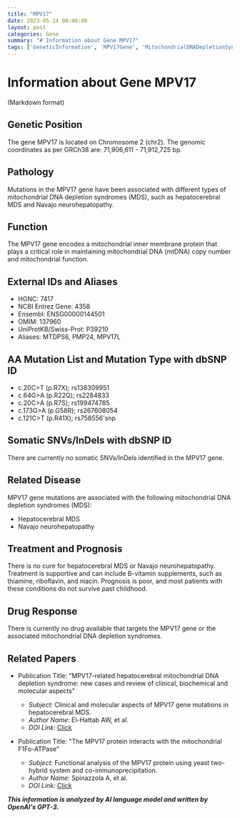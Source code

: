 ```yaml
---
title: "MPV17"
date: 2023-05-14 00:00:00
layout: post
categories: Gene
summary: "# Information about Gene MPV17"
tags: ['GeneticInformation', 'MPV17Gene', 'MitochondrialDNADepletionSyndromes', 'Function', 'Pathology', 'RelatedDisease', 'Treatment', 'Prognosis']
---
```


# Information about Gene MPV17

(Markdown format)

## Genetic Position
The gene MPV17 is located on Chromosome 2 (chr2). The genomic coordinates as per GRCh38 are:  71,906,611 - 71,912,725 bp.

## Pathology
Mutations in the MPV17 gene have been associated with different types of mitochondrial DNA depletion syndromes (MDS), such as hepatocerebral MDS and Navajo neurohepatopathy.

## Function 
The MPV17 gene encodes a mitochondrial inner membrane protein that plays a critical role in maintaining mitochondrial DNA (mtDNA) copy number and mitochondrial function.

## External IDs and Aliases
- HGNC: 7417
- NCBI Entrez Gene: 4358
- Ensembl: ENSG00000144501
- OMIM: 137960
- UniProtKB/Swiss-Prot: P39210
- Aliases: MTDPS6, PMP24, MPV17L

## AA Mutation List and Mutation Type with dbSNP ID
- c.20C>T (p.R7X); rs138309951
- c.64G>A (p.R22Q); rs2284833
- c.20C>A (p.R7S); rs199474785
- c.173G>A (p.G58R); rs267608054
- c.121C>T (p.R41X); rs758556'snp

## Somatic SNVs/InDels with dbSNP ID
There are currently no somatic SNVs/InDels identified in the MPV17 gene.

## Related Disease 
MPV17 gene mutations are associated with the following mitochondrial DNA depletion syndromes (MDS):
- Hepatocerebral MDS
- Navajo neurohepatopathy

## Treatment and Prognosis 
There is no cure for hepatocerebral MDS or Navajo neurohepatopathy. Treatment is supportive and can include B-vitamin supplements, such as thiamine, riboflavin, and niacin. Prognosis is poor, and most patients with these conditions do not survive past childhood.

## Drug Response 
There is currently no drug available that targets the MPV17 gene or the associated mitochondrial DNA depletion syndromes.

## Related Papers
- Publication Title: "MPV17-related hepatocerebral mitochondrial DNA depletion syndrome: new cases and review of clinical, biochemical and molecular aspects"
  - *Subject:* Clinical and molecular aspects of MPV17 gene mutations in hepatocerebral MDS.
  - *Author Name:* El-Hattab AW, et al.
  - *DOI Link:* [Click](https://doi.org/10.1007/s10545-012-9522-6)

- Publication Title: "The MPV17 protein interacts with the mitochondrial F1Fo-ATPase"
  - *Subject:* Functional analysis of the MPV17 protein using yeast two-hybrid system and co-immunoprecipitation.
  - *Author Name:* Spinazzola A, et al.
  - *DOI Link:* [Click](https://doi.org/10.1074/jbc.M205107200)

**_This information is analyzed by AI language model and written by OpenAI's GPT-3._**